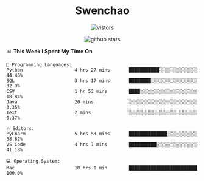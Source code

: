<h1 align="center">Swenchao</h3>

<p align="center">
  <img src="https://visitor-badge.glitch.me/badge?page_id=Swenchao" alt="vistors" />
</p>

<p align="center">
  <img src="https://github-readme-stats.vercel.app/api?username=Swenchao&count_private=true&show_icons=true&theme=vue-dark&hide_title=true" alt="github stats" />
</p>

<!--START_SECTION:waka-->
📊 **This Week I Spent My Time On** 

```text
💬 Programming Languages: 
Python                   4 hrs 27 mins       ███████████░░░░░░░░░░░░░░   44.46% 
SQL                      3 hrs 17 mins       ████████░░░░░░░░░░░░░░░░░   32.9% 
CSV                      1 hr 53 mins        ████░░░░░░░░░░░░░░░░░░░░░   18.84% 
Java                     20 mins             ░░░░░░░░░░░░░░░░░░░░░░░░░   3.35% 
Text                     2 mins              ░░░░░░░░░░░░░░░░░░░░░░░░░   0.37%

🔥 Editors: 
PyCharm                  5 hrs 53 mins       ██████████████░░░░░░░░░░░   58.82% 
VS Code                  4 hrs 7 mins        ██████████░░░░░░░░░░░░░░░   41.18%

💻 Operating System: 
Mac                      10 hrs 1 min        █████████████████████████   100.0%

```


<!--END_SECTION:waka-->
